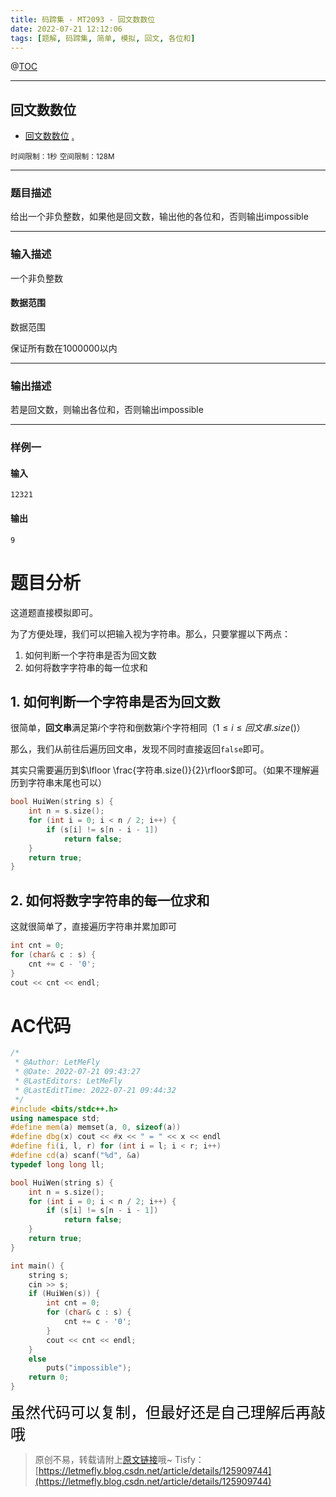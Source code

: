 ```yaml
---
title: 码蹄集 - MT2093 - 回文数数位
date: 2022-07-21 12:12:06
tags: [题解, 码蹄集, 简单, 模拟, 回文, 各位和]
---
```


@[TOC](传送门)


---


## 回文数数位
+ <a href="https://matiji.net/exam/brushquestion/93/3181/1DC60EA6DF83A333301CFFE1407FBA59"> 回文数数位</a> <a href="https://matiji.net/exam/dohomework/1284/1">.</a>

<small>时间限制：1秒</small>
<small>空间限制：128M</small>



---



### 题目描述

给出一个非负整数，如果他是回文数，输出他的各位和，否则输出impossible
​


---

### 输入描述



一个非负整数

#### 数据范围

数据范围

保证所有数在1000000以内

---


### 输出描述


若是回文数，则输出各位和，否则输出impossible



---


### 样例一

#### 输入

```
12321
```

#### 输出

```
9
```




# 题目分析

这道题直接模拟即可。

为了方便处理，我们可以把输入视为字符串。那么，只要掌握以下两点：

1. 如何判断一个字符串是否为回文数
2. 如何将数字字符串的每一位求和

## 1. 如何判断一个字符串是否为回文数

很简单，**回文串**满足第$i$个字符和倒数第$i$个字符相同（$1\leq i\leq 回文串.size()$）

那么，我们从前往后遍历回文串，发现不同时直接返回```false```即可。

其实只需要遍历到$\lfloor \frac{字符串.size()}{2}\rfloor$即可。（如果不理解遍历到字符串末尾也可以）

```cpp
bool HuiWen(string s) {
    int n = s.size();
    for (int i = 0; i < n / 2; i++) {
        if (s[i] != s[n - i - 1])
            return false;
    }
    return true;
}
```

## 2. 如何将数字字符串的每一位求和

这就很简单了，直接遍历字符串并累加即可

```cpp
int cnt = 0;
for (char& c : s) {
    cnt += c - '0';
}
cout << cnt << endl;
```

# AC代码

```cpp
/*
 * @Author: LetMeFly
 * @Date: 2022-07-21 09:43:27
 * @LastEditors: LetMeFly
 * @LastEditTime: 2022-07-21 09:44:32
 */
#include <bits/stdc++.h>
using namespace std;
#define mem(a) memset(a, 0, sizeof(a))
#define dbg(x) cout << #x << " = " << x << endl
#define fi(i, l, r) for (int i = l; i < r; i++)
#define cd(a) scanf("%d", &a)
typedef long long ll;

bool HuiWen(string s) {
    int n = s.size();
    for (int i = 0; i < n / 2; i++) {
        if (s[i] != s[n - i - 1])
            return false;
    }
    return true;
}

int main() {
    string s;
    cin >> s;
    if (HuiWen(s)) {
        int cnt = 0;
        for (char& c : s) {
            cnt += c - '0';
        }
        cout << cnt << endl;
    }
    else
        puts("impossible");
    return 0;
}
```

<font color="black" face="楷体" size="5px">虽然代码可以复制，但最好还是自己理解后再敲哦</font>

<!-- <font color="black" face="楷体" size="5px">每周提前更新菁英班周赛题解，点关注，不迷路</font> -->

>原创不易，转载请附上[原文链接](https://blog.tisfy.eu.org/2022/07/21/MaTiJi%20-%20MT2093%20-%20%E5%9B%9E%E6%96%87%E6%95%B0%E6%95%B0%E4%BD%8D/)哦~
>Tisfy：[https://letmefly.blog.csdn.net/article/details/125909744](https://letmefly.blog.csdn.net/article/details/125909744)